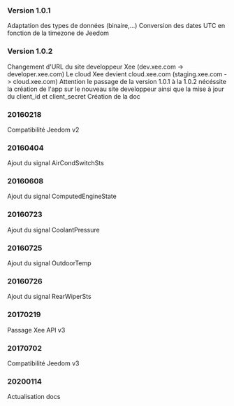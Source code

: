 ### Version 1.0.1
Adaptation des types de données (binaire,...)
Conversion des dates UTC en fonction de la timezone de Jeedom

### Version 1.0.2
Changement d'URL du site developpeur Xee (dev.xee.com -> developer.xee.com) 
Le cloud Xee devient cloud.xee.com (staging.xee.com -> cloud.xee.com)
Attention le passage de la version 1.0.1 à la 1.0.2 nécéssite la création de l'app sur le nouveau site developpeur ainsi que la mise à jour du client_id et client_secret
Création de la doc

### 20160218
Compatibilité Jeedom v2

### 20160404
Ajout du signal AirCondSwitchSts

### 20160608
Ajout du signal ComputedEngineState

### 20160723
Ajout du signal CoolantPressure

### 20160725
Ajout du signal OutdoorTemp

### 20160726
Ajout du signal RearWiperSts

### 20170219
Passage Xee API v3

### 20170702
Compatibilité Jeedom v3

### 20200114
Actualisation docs
